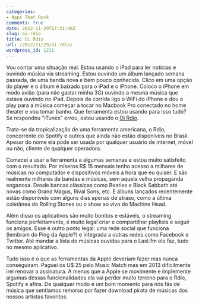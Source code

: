 ```yaml
---
categories:
- Apps That Rock
comments: true
date: 2012-11-29T17:21:48Z
slug: oi-rdio
title: Oi Rdio
url: /2012/11/29/oi-rdio/
wordpress_id: 1211
---
```


Vou contar uma situação real. Estou usando o iPad para ler notícias e ouvindo música via streaming. Estou ouvindo um álbum lançado semana passada, de uma banda nova e bem pouco conhecida. Clico em uma opção do player e o álbum é baixado para o iPad e o iPhone. Coloco o iPhone em modo avião (para não gastar minha 3G) ouvindo a mesma música que estava ouvindo no iPad. Depois da corrida ligo o WiFi do iPhone e dou o play para a música começar a tocar no Macbook Pro conectado no home theater e vou tomar banho. Que ferramenta estou usando para isso tudo? Se respondeu "iTunes" errou, estou usando o [Oi Rdio](http://www.rdio.com). 
<!--more-->
Trata-se da tropicalização de uma ferramenta americana, o Rdio, concorrente do Spotify e outros que ainda não estão disponíveis no Brasil. Apesar do nome ela pode ser usada por qualquer usuário de internet, móvel ou não, cliente de qualquer operadora.

Comecei a usar a ferramenta a algumas semanas e estou muito satisfeito com o resultado. Por míseros R$ 15 mensais tenho acesso a milhares de músicas no computador e dispositivos móveis a hora que eu quiser. E são realmente milhares de bandas e músicas, sem aquela velha propaganda enganosa. Desde bancas clássicas como Beatles e Black Sabbath até novas como Grand Magus, Rival Sons, etc. E álbuns lançados recentemente estão disponíveis com alguns dias apenas de atraso, como a última coletânea do Rolling Stones ou o show ao vivo do Machine Head. 

Além disso os aplicativos são muito bonitos e estáveis, o streaming funciona perfeitamente, é muito legal criar e compartilhar playlists e seguir os amigos. Esse é outro ponto legal: uma rede social que funciona (lembram do Ping da Apple?) e integrada a outras redes como Facebook e Twitter. Até mandar a lista de músicas ouvidas para o Last.fm ele faz, tudo no mesmo aplicativo.

Tudo isso é o que as ferramentas da Apple deveriam fazer mas nunca conseguiram. Paguei os U$ 25 pelo Music Match mas em 2013 dificilmente irei renovar a assinatura. A menos que a Apple se movimente e implemente algumas dessas funcionalidades ela vai perder muito terreno para o Rdio, Spotify e afins. De qualquer modo é um bom momento para nós fãs de música que sentíamos remorso por fazer download pirata de músicas dos nossos artistas favoritos.
